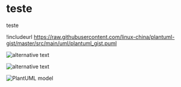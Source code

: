 # teste
teste

!includeurl https://raw.githubusercontent.com/linux-china/plantuml-gist/master/src/main/uml/plantuml_gist.puml

![alternative text](http://www.plantuml.com/plantuml/proxy?src=https://gist.githubusercontent.com/rtakauti/1003cbf01d811600cc24c317093b45d1/raw/78b7c4990ca5cb595075531272c258662893b28e/diagrama)

![alternative text](http://www.plantuml.com/plantuml/proxy?src=https://raw.githubusercontent.com/rtakauti/teste/master/diagrama)


![PlantUML model](http://plantuml.com/plantuml/svg/3SNB4K8n2030LhI0XBlTy0YQpF394D2nUztBtfUHrE0AkStCVHu0WP_-MZdhgiD1RicMdLpXMJCK3TC3o2iEDwHSxvNVjWNDE43nv3zt731SSLbJ7onzbyeF)
